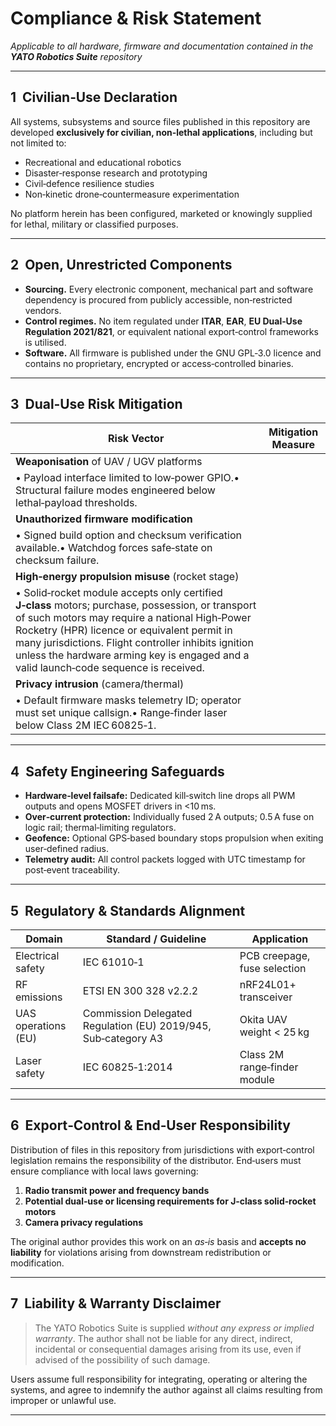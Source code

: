 # Compliance & Risk Statement

*Applicable to all hardware, firmware and documentation contained in the ****************YATO Robotics Suite**************** repository*

---

## 1  Civilian‑Use Declaration

All systems, subsystems and source files published in this repository are developed **exclusively for civilian, non‑lethal applications**, including but not limited to:

- Recreational and educational robotics
- Disaster‑response research and prototyping
- Civil‑defence resilience studies
- Non‑kinetic drone‑countermeasure experimentation

No platform herein has been configured, marketed or knowingly supplied for lethal, military or classified purposes.

---

## 2  Open, Unrestricted Components

- **Sourcing.** Every electronic component, mechanical part and software dependency is procured from publicly accessible, non‑restricted vendors.
- **Control regimes.** No item regulated under **ITAR**, **EAR**, **EU Dual‑Use Regulation 2021/821**, or equivalent national export‑control frameworks is utilised.
- **Software.** All firmware is published under the GNU GPL‑3.0 licence and contains no proprietary, encrypted or access‑controlled binaries.

---

## 3  Dual‑Use Risk Mitigation

| Risk Vector                                                                                                                     | Mitigation Measure |
| ------------------------------------------------------------------------------------------------------------------------------- | ------------------ |
| **Weaponisation** of UAV / UGV platforms                                                                                        |                    |
| • Payload interface limited to low‑power GPIO.• Structural failure modes engineered below lethal‑payload thresholds.            |                    |
| **Unauthorized firmware modification**                                                                                          |                    |
| • Signed build option and checksum verification available.• Watchdog forces safe‑state on checksum failure.                     |                    |
| **High‑energy propulsion misuse** (rocket stage)                                                                                |                    |
| • Solid‑rocket module accepts only certified **J‑class** motors; purchase, possession, or transport of such motors may require a national High‑Power Rocketry (HPR) licence or equivalent permit in many jurisdictions. Flight controller inhibits ignition unless the hardware arming key is engaged and a valid launch‑code sequence is received.
| **Privacy intrusion** (camera/thermal)                                                                                          |                    |
| • Default firmware masks telemetry ID; operator must set unique callsign.• Range‑finder laser below Class 2M IEC 60825‑1.       |                    |

---

## 4  Safety Engineering Safeguards

- **Hardware‑level failsafe:** Dedicated kill‑switch line drops all PWM outputs and opens MOSFET drivers in <10 ms.
- **Over‑current protection:** Individually fused 2 A outputs; 0.5 A fuse on logic rail; thermal‑limiting regulators.
- **Geofence:** Optional GPS‑based boundary stops propulsion when exiting user‑defined radius.
- **Telemetry audit:** All control packets logged with UTC timestamp for post‑event traceability.

---

## 5  Regulatory & Standards Alignment

| Domain              | Standard / Guideline                                           | Application                  |
| ------------------- | -------------------------------------------------------------- | ---------------------------- |
| Electrical safety   | IEC 61010‑1                                                    | PCB creepage, fuse selection |
| RF emissions        | ETSI EN 300 328 v2.2.2                                         | nRF24L01+ transceiver        |
| UAS operations (EU) | Commission Delegated Regulation (EU) 2019/945, Sub‑category A3 | Okita UAV weight < 25 kg     |
| Laser safety        | IEC 60825‑1:2014                                               | Class 2M range‑finder module |

---

## 6  Export‑Control & End‑User Responsibility

Distribution of files in this repository from jurisdictions with export‑control legislation remains the responsibility of the distributor.  End‑users must ensure compliance with local laws governing:

1. **Radio transmit power and frequency bands**
2. **Potential dual‑use or licensing requirements for J‑class solid‑rocket motors**
3. **Camera privacy regulations**

The original author provides this work on an *as‑is* basis and **accepts no liability** for violations arising from downstream redistribution or modification.

---

## 7  Liability & Warranty Disclaimer

> The YATO Robotics Suite is supplied *without any express or implied warranty*.  The author shall not be liable for any direct, indirect, incidental or consequential damages arising from its use, even if advised of the possibility of such damage.

Users assume full responsibility for integrating, operating or altering the systems, and agree to indemnify the author against all claims resulting from improper or unlawful use.

---

